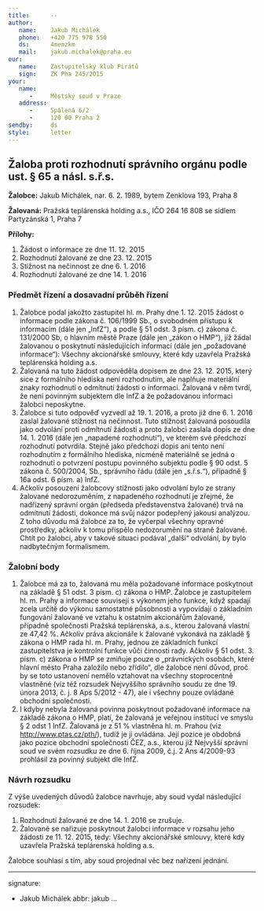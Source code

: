 ```yaml
---
title:      --
author:
   name:    Jakub Michálek
   phone:   +420 775 978 550
   ds:      4memzkm
   mail:    jakub.michalek@praha.eu
our:
   name:    Zastupitelský klub Pirátů
   sign:    ZK Pha 245/2015
your:
   name:    
      -     Městský soud v Praze
   address:
      -     Spálená 6/2
      -     120 00 Praha 2
sendby:     ds
style:      letter
---
```


## Žaloba proti rozhodnutí správního orgánu podle ust. § 65 a násl. s.ř.s.

**Žalobce:**   Jakub Michálek, nar. 6. 2. 1989, bytem Zenklova 193, Praha 8

**Žalovaná:**  Pražská teplárenská holding a.s., IČO 264 16 808 se sídlem Partyzánská 1, Praha 7

**Přílohy:**

1. Žádost o informace ze dne 11. 12. 2015
2. Rozhodnutí žalované ze dne 23. 12. 2015
3. Stížnost na nečinnost ze dne 6. 1. 2016
4. Rozhodnutí žalované ze dne 14. 1. 2016

### Předmět řízení a dosavadní průběh řízení

1. Žalobce podal jakožto zastupitel hl. m. Prahy dne 1. 12. 2015 žádost o informace podle zákona č. 106/1999 Sb., o svobodném přístupu k informacím (dále jen „InfZ“), a podle § 51 odst. 3 písm. c) zákona č. 131/2000 Sb, o hlavním městě Praze (dále jen „zákon o HMP“), jíž žádal žalovanou o poskytnutí následujících informací (dále jen „požadované informace“): Všechny akcionářské smlouvy, které kdy uzavřela Pražská teplárenská holding a.s.
2. Žalovaná na tuto žádost odpověděla dopisem ze dne 23. 12. 2015, který sice z formálního hlediska není rozhodnutím, ale naplňuje materiální znaky rozhodnutí o odmítnutí žádosti o informaci. Žalovaná v něm tvrdí, že není povinným subjektem dle InfZ a že požadovanou informaci žalobci neposkytne.
3. Žalobce si tuto odpověď vyzvedl až 19. 1. 2016, a proto již dne 6. 1. 2016 zaslal žalované stížnost na nečinnost. Tuto stížnost žalovaná posoudila jako odvolání proti odmítnutí žádosti a proto žalobci zaslala dopis ze dne 14. 1. 2016 (dále jen „napadené rozhodnutí“), ve kterém své předchozí rozhodnutí potvrdila. Stejně jako předchozí dopis ani tento není rozhodnutím z formálního hlediska, nicméně materiálně se jedná o rozhodnutí o potvrzení postupu povinného subjektu podle § 90 odst. 5 zákona č. 500/2004, Sb., správního řádu (dále jen „s.ř.s.“), případně § 16a odst. 6 písm. a) InfZ.
4. Ačkoliv posouzení žalobcovy stížnosti jako odvolání bylo ze strany žalované nedorozuměním, z napadeného rozhodnutí je zřejmé, že nadřízený správní orgán (předseda představenstva žalované) trvá na odmítnutí žádosti, dokonce má svůj názor podepřený jakousi analýzou. Z toho důvodu má žalobce za to, že vyčerpal všechny opravné prostředky, ačkoliv k tomu přispělo nedozorumění na straně žalované. Chtít po žalobci, aby v takové situaci podával „další“ odvolání, by bylo nadbytečným formalismem.

### Žalobní body

1. Žalobce má za to, žalovaná mu měla požadované informace poskytnout na základě § 51 odst. 3 písm. c) zákona o HMP. Žalobce je zastupitelem hl. m. Prahy a informace souvisejí s výkonem jeho funkce, když spadají zcela určitě do výkonu samostatné působnosti a vypovídají o základním fungování žalované ve vztahu k ostatním akcionářům žalované, případně společnosti Pražská teplárenská, a.s., kterou žalovaná vlastní ze 47,42 %. Ačkoliv práva akcionáře k žalované vykonává na základě § zákona o HMP rada hl. m. Prahy, jednou ze základních funkcí zastupitelstva je kontrolní funkce vůči činnosti rady. Ačkoliv § 51 odst. 3. písm. c) zákona o HMP se zmiňuje pouze o „právnických osobách, které hlavní město Praha založilo nebo zřídilo“, dle žalobce není důvod, proč by se toto ustanovení nemělo vztahovat na všechny stoprocentně vlastněné (viz též rozsudek Nejvyššího správního soudu ze dne 19. února 2013, č. j. 8 Aps 5/2012 - 47), ale i všechny pouze ovládané obchodní společnosti.
2. I kdyby nebyla žalovaná povinna poskytnout požadované informace na základě zákona o HMP, platí, že žalovaná je veřejnou institucí ve smyslu § 2 odst 1 InfZ. Žalovaná je z 51 % vlastněna hl. m. Prahou (viz http://www.ptas.cz/pth/), tudíž je jí ovládána. Její pozice je obdobná jako pozice obchodní společnosti ČEZ, a.s., kterou již Nejvyšší správní soud ve svém rozsudku ze dne 6. října 2009, č.j. 2 Ans 4/2009-93 prohlásil za povinný subjekt dle InfZ.

### Návrh rozsudku

Z výše uvedených důvodů žalobce navrhuje, aby soud vydal následující rozsudek:

1. Rozhodnutí žalované ze dne 14. 1. 2016 se zrušuje.
2. Žalované se nařizuje poskytnout žalobci informace v rozsahu jeho žádosti ze 11. 12. 2015, tedy: Všechny akcionářské smlouvy, které kdy uzavřela Pražská teplárenská holding a.s.

Žalobce souhlasí s tím, aby soud projednal věc bez nařízení jednání. 


---
signature:
  - Jakub Michálek
abbr:       jakub
...
